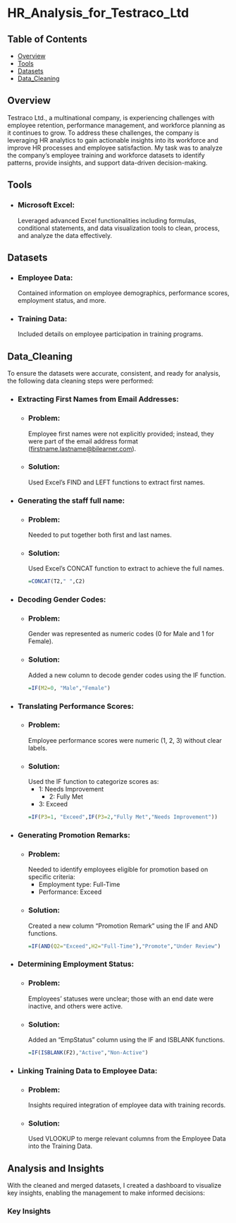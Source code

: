 # HR_Analysis_for_Testraco_Ltd

## Table of Contents
- [Overview](#overview)
- [Tools](#tools)
- [Datasets](#datasets)
- [Data_Cleaning](#data_cleaning)

## Overview
Testraco Ltd., a multinational company, is experiencing challenges with employee retention, performance management, and workforce planning as it continues to grow. To address these challenges, the company is leveraging HR analytics to gain actionable insights into its workforce and improve HR processes and employee satisfaction. My task was to analyze the company’s employee training and workforce datasets to identify patterns, provide insights, and support data-driven decision-making.

##	Tools
- ### Microsoft Excel:
  Leveraged advanced Excel functionalities including formulas, conditional statements, and data visualization tools to clean, process, and analyze the data effectively.

##	Datasets
- ### Employee Data:
  Contained information on employee demographics, performance scores, employment status, and more.

- ### Training Data:
  Included details on employee participation in training programs.

## Data_Cleaning
To ensure the datasets were accurate, consistent, and ready for analysis, the following data cleaning steps were performed:
- ### Extracting First Names from Email Addresses:
  -	### Problem:
    Employee first names were not explicitly provided; instead, they were part of the email address format (firstname.lastname@bilearner.com).
  -	### Solution:
    Used Excel’s FIND and LEFT functions to extract first names.

- ### Generating the staff full name:
  -	### Problem:
    Needed to put together both first and last names.
  -	### Solution:
    Used Excel’s CONCAT function to extract to achieve the full names.
   	```r
    =CONCAT(T2," ",C2)
    ```

- ### Decoding Gender Codes:
  -	### Problem:
    Gender was represented as numeric codes (0 for Male and 1 for Female).
  -	### Solution:
    Added a new column to decode gender codes using the IF function.
   	```r
    =IF(M2=0, "Male","Female")
    ```

- ### Translating Performance Scores:
  -	### Problem:
    Employee performance scores were numeric (1, 2, 3) without clear labels.
  -	### Solution:
    Used the IF function to categorize scores as:
   	- 1: Needs Improvement
	  - 2: Fully Met
    - 3: Exceed
   	```r
    =IF(P3=1, "Exceed",IF(P3=2,"Fully Met","Needs Improvement"))
    ```

- ### Generating Promotion Remarks:
  -	### Problem:
    Needed to identify employees eligible for promotion based on specific criteria: 
   	- Employment type: Full-Time
    - Performance: Exceed
  -	### Solution:
    Created a new column “Promotion Remark” using the IF and AND functions.
   	```r
    =IF(AND(Q2="Exceed",H2="Full-Time"),"Promote","Under Review")
    ```

- ### Determining Employment Status:
  -	### Problem:
    Employees’ statuses were unclear; those with an end date were inactive, and others were active.
  -	### Solution:
    Added an “EmpStatus” column using the IF and ISBLANK functions.
   	```r
    =IF(ISBLANK(F2),"Active","Non-Active")
    ```

- ### Linking Training Data to Employee Data:
  -	### Problem:
    Insights required integration of employee data with training records.
  -	### Solution:
    Used VLOOKUP to merge relevant columns from the Employee Data into the Training Data.

##	Analysis and Insights
  With the cleaned and merged datasets, I created a dashboard to visualize key insights, enabling the management to make informed decisions:
### Key Insights
